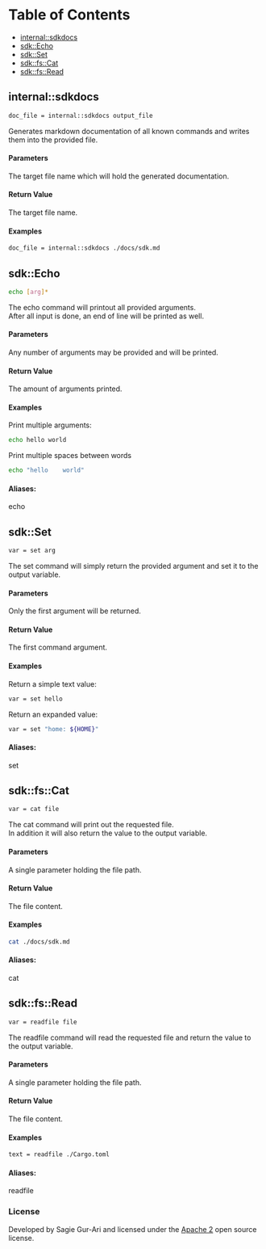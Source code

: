 # Table of Contents
* [internal::sdkdocs](#internal__sdkdocs)
* [sdk::Echo](#sdk__Echo)
* [sdk::Set](#sdk__Set)
* [sdk::fs::Cat](#sdk__fs__Cat)
* [sdk::fs::Read](#sdk__fs__Read)


<a name="internal__sdkdocs"></a>
## internal::sdkdocs
```sh
doc_file = internal::sdkdocs output_file
```

Generates markdown documentation of all known commands and writes them into the provided file.

#### Parameters

The target file name which will hold the generated documentation.


#### Return Value

The target file name.

#### Examples

```sh
doc_file = internal::sdkdocs ./docs/sdk.md
```


<a name="sdk__Echo"></a>
## sdk::Echo
```sh
echo [arg]*
```

The echo command will printout all provided arguments.<br>
After all input is done, an end of line will be printed as well.

#### Parameters

Any number of arguments may be provided and will be printed.


#### Return Value

The amount of arguments printed.

#### Examples

Print multiple arguments:

```sh
echo hello world
```

Print multiple spaces between words

```sh
echo "hello    world"
```


#### Aliases:
echo

<a name="sdk__Set"></a>
## sdk::Set
```sh
var = set arg
```

The set command will simply return the provided argument and set it to the output variable.

#### Parameters

Only the first argument will be returned.


#### Return Value

The first command argument.

#### Examples

Return a simple text value:

```sh
var = set hello
```

Return an expanded value:

```sh
var = set "home: ${HOME}"
```


#### Aliases:
set

<a name="sdk__fs__Cat"></a>
## sdk::fs::Cat
```sh
var = cat file
```

The cat command will print out the requested file.<br>
In addition it will also return the value to the output variable.

#### Parameters

A single parameter holding the file path.


#### Return Value

The file content.

#### Examples

```sh
cat ./docs/sdk.md
```


#### Aliases:
cat

<a name="sdk__fs__Read"></a>
## sdk::fs::Read
```sh
var = readfile file
```

The readfile command will read the requested file and return the value to the output variable.

#### Parameters

A single parameter holding the file path.


#### Return Value

The file content.

#### Examples

```sh
text = readfile ./Cargo.toml
```


#### Aliases:
readfile

### License
Developed by Sagie Gur-Ari and licensed under the
[Apache 2](https://github.com/sagiegurari/duckscript/blob/master/LICENSE) open source license.
